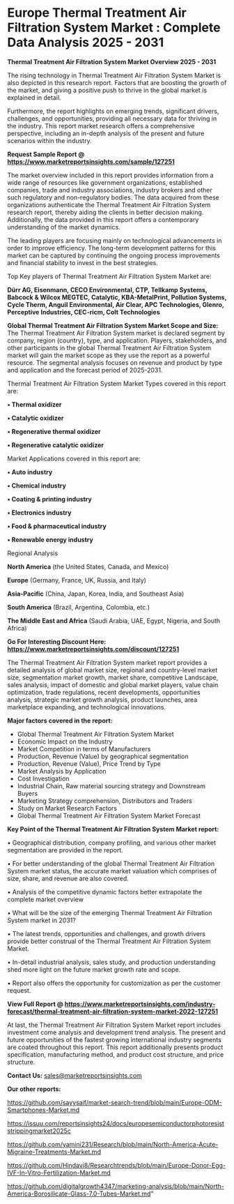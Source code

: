# Europe Thermal Treatment Air Filtration System Market : Complete Data Analysis 2025 - 2031

<Strong> Thermal Treatment Air Filtration System Market Overview 2025 - 2031</strong>

The rising technology in Thermal Treatment Air Filtration System Market is also depicted in this research report. Factors that are boosting the growth of the market, and giving a positive push to thrive in the global market is explained in detail.

Furthermore, the report highlights on emerging trends, significant drivers, challenges, and opportunities, providing all necessary data for thriving in the industry. This report market research offers a comprehensive perspective, including an in-depth analysis of the present and future scenarios within the industry.

<strong>Request Sample Report @ <a href=https://www.marketreportsinsights.com/sample/127251>https://www.marketreportsinsights.com/sample/127251</a></strong>

The market overview included in this report provides information from a wide range of resources like government organizations, established companies, trade and industry associations, industry brokers and other such regulatory and non-regulatory bodies. The data acquired from these organizations authenticate the Thermal Treatment Air Filtration System research report, thereby aiding the clients in better decision making. Additionally, the data provided in this report offers a contemporary understanding of the market dynamics.

The leading players are focusing mainly on technological advancements in order to improve efficiency. The long-term development patterns for this market can be captured by continuing the ongoing process improvements and financial stability to invest in the best strategies.

Top Key players of Thermal Treatment Air Filtration System Market are:

<strong>Dürr AG, Eisenmann, CECO Environmental, CTP, Tellkamp Systems, Babcock & Wilcox MEGTEC, Catalytic, KBA-MetalPrint, Pollution Systems, Cycle Therm, Anguil Environmental, Air Clear, APC Technologies, Glenro, Perceptive Industries, CEC-ricm, Colt Technologies</strong>

<strong><b>Global Thermal Treatment Air Filtration System Market Scope and Size:</b></strong>
The Thermal Treatment Air Filtration System market is declared segment by company, region (country), type, and application. Players, stakeholders, and other participants in the global Thermal Treatment Air Filtration System market will gain the market scope as they use the report as a powerful resource. The segmental analysis focuses on revenue and product by type and application and the forecast period of 2025-2031.

Thermal Treatment Air Filtration System Market Types covered in this report are:

<strong>• Thermal oxidizer

• Catalytic oxidizer

• Regenerative thermal oxidizer

• Regenerative catalytic oxidizer</strong>

Market Applications covered in this report are:

<strong>• Auto industry

• Chemical industry

• Coating & printing industry

• Electronics industry

• Food & pharmaceutical industry

• Renewable energy industry</strong> 

Regional Analysis

<strong>North America</strong> (the United States, Canada, and Mexico)

<strong>Europe</strong> (Germany, France, UK, Russia, and Italy)

<strong>Asia-Pacific</strong> (China, Japan, Korea, India, and Southeast Asia)

<strong>South America</strong> (Brazil, Argentina, Colombia, etc.)

<strong>The Middle East and Africa</strong> (Saudi Arabia, UAE, Egypt, Nigeria, and South Africa)

<strong>Go For Interesting Discount Here: <a href=https://www.marketreportsinsights.com/discount/127251>https://www.marketreportsinsights.com/discount/127251</a></strong>

The Thermal Treatment Air Filtration System market report provides a detailed analysis of global market size, regional and country-level market size, segmentation market growth, market share, competitive Landscape, sales analysis, impact of domestic and global market players, value chain optimization, trade regulations, recent developments, opportunities analysis, strategic market growth analysis, product launches, area marketplace expanding, and technological innovations.

<strong><b>Major factors covered in the report:</b></strong>
<ul>
  <li>Global Thermal Treatment Air Filtration System Market </li>
  <li>Economic Impact on the Industry</li>
  <li>Market Competition in terms of Manufacturers</li>
  <li>Production, Revenue (Value) by geographical segmentation</li>
  <li>Production, Revenue (Value), Price Trend by Type</li>
  <li>Market Analysis by Application</li>
  <li>Cost Investigation</li>
  <li>Industrial Chain, Raw material sourcing strategy and Downstream Buyers</li>
  <li>Marketing Strategy comprehension, Distributors and Traders</li>
  <li>Study on Market Research Factors</li>
  <li>Global Thermal Treatment Air Filtration System Market Forecast</li>
</ul>

<strong><b>Key Point of the Thermal Treatment Air Filtration System Market report:</b></strong>

• Geographical distribution, company profiling, and various other market segmentation are provided in the report.

• For better understanding of the global Thermal Treatment Air Filtration System market status, the accurate market valuation which comprises of size, share, and revenue are also covered.

• Analysis of the competitive dynamic factors better extrapolate the complete market overview

• What will be the size of the emerging Thermal Treatment Air Filtration System market in 2031?

• The latest trends, opportunities and challenges, and growth drivers provide better construal of the Thermal Treatment Air Filtration System Market.

• In-detail industrial analysis, sales study, and production understanding shed more light on the future market growth rate and scope.

• Report also offers the opportunity for customization as per the customer request.

<strong><b>View Full Report @ <a href=https://www.marketreportsinsights.com/industry-forecast/thermal-treatment-air-filtration-system-market-2022-127251>https://www.marketreportsinsights.com/industry-forecast/thermal-treatment-air-filtration-system-market-2022-127251</a></b></strong>


At last, the Thermal Treatment Air Filtration System Market report includes investment come analysis and development trend analysis. The present and future opportunities of the fastest growing international industry segments are coated throughout this report. This report additionally presents product specification, manufacturing method, and product cost structure, and price structure.

<strong>Contact Us:</strong>
sales@marketreportsinsights.com

<strong>Our other reports:</strong>

<a href=https://github.com/sayysaif/market-search-trend/blob/main/Europe-ODM-Smartphones-Market.md>https://github.com/sayysaif/market-search-trend/blob/main/Europe-ODM-Smartphones-Market.md</a>

<a href=https://issuu.com/reportsinsights24/docs/europesemiconductorphotoresiststrippingmarket2025c>https://issuu.com/reportsinsights24/docs/europesemiconductorphotoresiststrippingmarket2025c</a>

<a href=https://github.com/yamini231/Research/blob/main/North-America-Acute-Migraine-Treatments-Market.md>https://github.com/yamini231/Research/blob/main/North-America-Acute-Migraine-Treatments-Market.md</a>

<a href=https://github.com/Hindavi8/Researchtrends/blob/main/Europe-Donor-Egg-IVF-In-Vitro-Fertilization-Market.md>https://github.com/Hindavi8/Researchtrends/blob/main/Europe-Donor-Egg-IVF-In-Vitro-Fertilization-Market.md</a>

<a href=https://github.com/digitalgrowth4347/marketing-analysis/blob/main/North-America-Borosilicate-Glass-7.0-Tubes-Market.md>https://github.com/digitalgrowth4347/marketing-analysis/blob/main/North-America-Borosilicate-Glass-7.0-Tubes-Market.md</a>"
